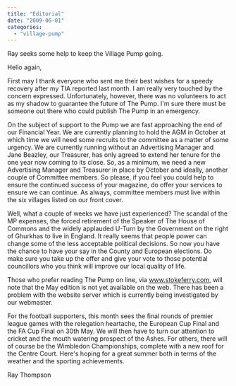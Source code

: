 ```yaml
---
title: "Editorial"
date: "2009-06-01"
categories: 
  - "village-pump"
---
```


Ray seeks some help to keep the Village Pump going.

Hello again,

First may I thank everyone who sent me their best wishes for a speedy recovery after my TIA reported last month. I am really very touched by the concern expressed. Unfortunately, however, there was no volunteers to act as my shadow to guarantee the future of The Pump. I'm sure there must be someone out there who could publish The Pump in an emergency.

On the subject of support to the Pump we are fast approaching the end of our Financial Year. We are currently planning to hold the AGM in October at which time we will need some recruits to the committee as a matter of some urgency. We are currently running without an Advertising Manager and Jane Beazley, our Treasurer, has only agreed to extend her tenure for the one year now coming to its close. So, as a minimum, we need a new Advertising Manager and Treasurer in place by October and ideally, another couple of Committee members. So please, if you feel you could help to ensure the continued success of your magazine, do offer your services to ensure we can continue. As always, committee members must live within the six villages listed on our front cover.

Well, what a couple of weeks we have just experienced? The scandal of the MP expenses, the forced retirement of the Speaker of The House of Commons and the widely applauded U-Turn by the Government on the right of Ghurkhas to live in England. It really seems that people power can change some of the less acceptable political decisions. So now you have the chance to have your say in the County and European elections. Do make sure you take up the offer and give your vote to those potential councillors who you think will improve our local quality of life.

Those who prefer reading The Pump on line, via www.stokeferry.com, will note that the May edition is not yet available on the web. There has been a problem with the website server which is currently being investigated by our webmaster.

For the football supporters, this month sees the final rounds of premier league games with the relegation heartache, the European Cup Final and the FA Cup Final on 30th May. We will then have to turn our attention to cricket and the mouth watering prospect of the Ashes. For others, there will of course be the Wimbledon Championships, complete with a new roof for the Centre Court. Here's hoping for a great summer both in terms of the weather and the sporting achievements.

Ray Thompson
